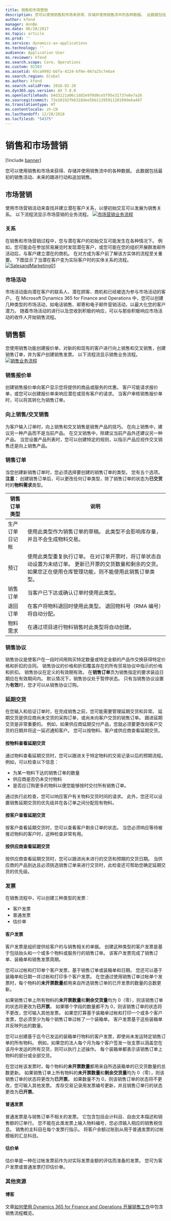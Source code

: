 ```yaml
---
title: 销售和市场营销
description: 您可以使用销售和市场来获得、存储并使用销售流中的各种数据。 此数据包括最初的销售活动、未来的跟进行动和追加销售。
author: kfend
manager: AnnBe
ms.date: 06/20/2017
ms.topic: article
ms.prod: ''
ms.service: dynamics-ax-applications
ms.technology: ''
audience: Application User
ms.reviewer: kfend
ms.search.scope: Core, Operations
ms.custom: 92303
ms.assetid: 65ca9992-bbfa-4224-bf0e-067a25c7e6a4
ms.search.region: Global
ms.author: kfend
ms.search.validFrom: 2016-02-28
ms.dyn365.ops.version: AX 7.0.0
ms.openlocfilehash: b4d3121a06c1dd2e9f0d0ce5f95e31737e6e7a26
ms.sourcegitcommit: 73e10192fb6318dee5bb1129591120199de6a487
ms.translationtype: HT
ms.contentlocale: zh-CN
ms.lasthandoff: 12/20/2018
ms.locfileid: "54375"
---
```

# <a name="sales-and-marketing"></a>销售和市场营销

[!include [banner](../includes/banner.md)]

您可以使用销售和市场来获得、存储并使用销售流中的各种数据。 此数据包括最初的销售活动、未来的跟进行动和追加销售。

<a name="marketing"></a>市场营销
---------

使用市场营销活动来查找并建立潜在客户关系，以便初始交互可以发展为销售关系。 以下流程流显示市场营销的业务流程。 [![市场营销业务流程](./media/marketing01.jpg)](./media/marketing01.jpg)

### <a name="relationships"></a>关系

在销售和市场营销过程中，您与潜在客户的初始交互可能发生在各种情况下。 例如，您可能会在参加贸易展览时发现潜在客户，或您可能在您的组织开展群发邮件活动后，与客户建立潜在的商机。 在对方成为客户前了解该方实体的流程至关重要。 下图显示了当潜在客户变为实际客户时的实体关系的流程。 [![SalesandMarketing01](./media/salesandmarketing01.jpg)](./media/salesandmarketing01.jpg)

### <a name="campaigns"></a>市场活动

市场活动面向潜在客户的联系人、潜在顾客、商机和已经被选为参与市场活动的客户。 在 Microsoft Dynamics 365 for Finance and Operations 中，您可以创建几种类型的市场活动，如电话销售、邮寄和电子邮件营销活动，以最大化您的客户潜力。 随着市场活动的进行以及您收到积极的响应，可以与那些积极响应市场活动的收件人开始销售流程。

## <a name="sales"></a>销售额
您使用销售功能创建报价单，对新的和现有的客户进行向上销售和交叉销售，创建销售订单，并为客户创建销售发票。 以下流程流显示销售业务流程。 [![销售业务流程](./media/sales01.jpg)](./media/sales01.jpg)

### <a name="sales-quotations"></a>销售报价单

创建销售报价单向客户显示您将提供的商品或服务的优惠。 客户可能请求报价单，或您可以创建报价单来响应潜在或现有客户的请求。 当客户审核销售报价单时，可以将其转化为销售订单。

### <a name="up-sellcross-sell"></a>向上销售/交叉销售

为客户输入订单时，向上销售和交叉销售是销售产品的技巧。 在向上销售中，建议另一种产品而不是当前产品。 在交叉销售中，除建议当前产品外还建议另一种产品。 当您设置产品列表时，您可以创建特定的规则，以指示产品应视作交叉销售还是向上销售产品。

### <a name="sales-orders"></a>销售订单

当您创建新销售订单时，您必须选择要创建的销售订单的类型。 您有五个选项。 **注意︰** 创建销售订单后，可以更改任何订单类型，除了销售订单的状态为**已交货**时的**物料需求**类型。

| 销售订单类型  | 说明                                                                                                                                                                                                                                                                                            |
|-------------------|--------------------------------------------------------------------------------------------------------------------------------------------------------------------------------------------------------------------------------------------------------------------------------------------------------|
| 生产订单日记帐           | 使用此类型作为销售订单的草稿。 此类型不会影响库存量，并且不会生成物料交易。                                                                                                                                                                    |
| 预订      | 使用此类型重复执行订单。 在对订单开票时，将订单状态自动设置为未结订单。 更新已开票的交货数量和剩余的交货。 如果您正在使用仓库管理功能，则不能使用此销售订单类型。 |
| 销售订单       | 当客户已下达或确认订单时使用此类型。                                                                                                                                                                                                                                        |
| 退回订单    | 在客户将物料退回时使用此类型。 退回物料号（RMA 编号）将自动分配。                                                                                                                                                                                            |
| 物料需求 | 在通过项目进行物料销售时此类型将自动创建。                                                                                                                                                                                                                       |

### <a name="sales-agreements"></a>销售协议

销售协议是使客户在一段时间用购买特定数量或特定金额的产品作交换获得特定价格和折扣的合同。 销售协议的价格和折扣覆盖存在的所有贸易协议中指示的价格和折扣。 销售协议在定义的有效期有效。 在**销售订单**页为销售指定的要求装运日期应在有效期间内。 默认情况下，销售协议处于暂停状态。 只有当销售协议设置为**有效**时，您才可以从销售协议订购。

### <a name="backorders"></a>延期交货

在您输入和验证订单时，在完成销售之前，您可能需要管理延期交货和异常。 延期交货是供应商尚未交货的采购订单，或尚未向客户交货的销售订单。 跟进延期交货是非常重要的。 例如，如果供应商延期交付产品，您就必须要更改向客户交货的日期并将这一延迟通知客户。 您可以按物料、客户或供应商查看延期交货。

#### <a name="viewing-backorders-by-item"></a>按物料查看延期交货

通过物料查看延期交货时，您可以跟进关于特定物料的交易记录以后的预期流程。 例如，可以检查以下信息：

-   为某一物料下达的销售订单的数量
-   供应商是否仍未交付物料
-   是否应订购更多的物料以便您能够按时交付所有销售订单。

通过执行此检查，您可以响应客户有关物料交货时间的请求。 此外，您还可以设置销售延期交货的优先级并在各订单之间分配现有物料。

#### <a name="viewing-backorders-by-customer"></a>按客户查看延期交货

按客户查看延期交货时，您可以查看客户剩余订单的状态。 当您必须响应等待被推迟物料的客户时，这种检查非常有用。

#### <a name="viewing-backorders-by-vendor"></a>按供应商查看延期交货

按供应商查看延期交货时，您可以跟进尚未进行的交货和预期的交货日期。 当供应商的产品到达且必须挑选销售订单来进行交货时，此检查还可帮助您确定延期交货的优先级。

### <a name="invoices"></a>发票

在销售流程中，可以创建三种类型的发票︰

-   客户发票
-   普通发票
-   估价单

#### <a name="customer-invoice"></a>客户发票

客户发票是组织提供给客户的与销售相关的单据。 创建这种类型的客户发票是基于包括抬头和一个或多个物料或服务行的销售订单。 该客户发票完成了销售订单、装箱单和销售发票周期。  

您可以过帐和打印单个客户发票，基于销售订单或装箱单和日期。 您还可以基于装箱单和日期一并过帐和打印多个客户发票。 在您通过使用销售订单过帐单个发票时，每个物料的**未开票数量**都用来自所选销售订单的已开发票的数量的总数更新。  

如果销售订单上所有物料的**未开票数量**和**剩余交货量**均为 0（零），则该销售订单的状态将更改为**已开票**。 如果哪个字段的数量都不为 0，则该销售订单的状态将不更改，您可输入其他发票。 如果您打算基于装箱单过帐和打印一个或多个客户发票，您必须至少为每个销售订单过帐了一个装箱单。 客户发票基于这些装箱单并反映列出的数量。  

您可以创建基于迄今已发运的装箱单行物料的客户发票，即使尚未发运特定销售订单的所有物料。 例如，如果您的法人每个月为每个客户签发一张支票以涵盖您在该月中发运的所有交货，则可以执行上述操作。 每个装箱单都表示该销售订单上物料的部分或全部交货。  

在您过帐该发票时，每个物料的**未开票数量**都用来自所选装箱单的已交货数量的总数更新。 如果销售订单上所有物料的**未开票数量**和**剩余交货量**均为 0（零），则该销售订单的状态将更改为**已开票**。 如果数量不为 0，则该销售订单的状态将不更改，您可输入其他发票。 库存交易记录用发票编号更新，并且销售订单行的状态更改为**已开票**。

#### <a name="free-text-invoice"></a>普通发票

普通发票是与销售订单不相关的发票。 它包含包括会计科目、自由文本描述和销售额的订单行。 您不能在此类发票上输入物料编号，您必须输入相应的销售税信息。 销售的主科目在每个发票行指示。 将客户余额过账到从用于普通发票的过帐模板的汇总科目。

#### <a name="pro-forma-invoice"></a>估价单

估价单是一种在过帐发票前作为对实际发票金额的评估而准备的发票。 您可为客户发票或普通发票打印估价单。

### <a name="additional-resources"></a>其他资源

#### <a name="blogs"></a>博客

文章[如何使用 Dynamics 365 for Finance and Operations 开展销售工作](https://financefunction.tech/2018/05/15/how-sales-work-in-dynamics-365-for-finance-and-operations)中包含销售流程概览。
